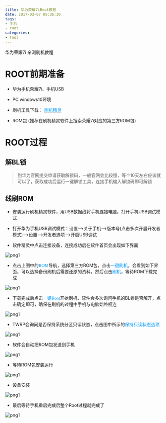 ```yaml
---
title: 华为荣耀7iRoot教程
date: 2017-03-07 09:36:30
tags:
- 手机
- root
categories: 
- Tool
---
```

华为荣耀7i 亲测刷机教程

<!--more-->

# ROOT前期准备

* 华为手机荣耀7i、手机USB

* PC windows10环境

* 刷机工具下载： [<font face="Times New Roman" color=#0099ff>刷机精灵</font>](http://download.csdn.net/detail/weixin_37479489/9772646)

* ROM包 (推荐在刷机精灵软件上搜索荣耀7i对应的第三方ROM包)

# ROOT过程

## 解BL锁

> 到华为官网提交申请获取解锁码，一般官网会比较慢，等个10天左右应该就可以了，获取成功后运行一键解锁工具，连接手机输入解锁码即可解锁

## 线刷ROM

* 安装运行刷机精灵软件，用USB数据线将手机连接电脑，打开手机USB调试模式

* 打开华为手机USB调试模式：设置-->关于手机-->版本号(点击多次开启开发者模式)-->设置-->开发者选项-->开启USB调试

* 软件精灵中点击连接设备，连接成功后在软件首页会出现如下界面

![png1](/img/20170307_1.png)

* 点击上图中的<font face="Times New Roman" color=#0099ff>ROM</font>导航，选择第三方ROM包，点击<font color=#0099ff>一键刷机</font>，会看到如下界面，可以选择备份刷机后需要还原的资料，然后点击<font color=#0099ff>刷机</font>，等待ROM下载完成

![png1](/img/20170307_2.png)

* 下载完成后点击<font face="Times New Roman" color=#0099ff>一键Root</font>开始刷机，软件会多次询问手机的BL锁是否解开，点击确定即可，确保在刷机的过程中手机与电脑始终相连

![png1](/img/20170307_3.png)

* TWRP会询问是否保持系统分区只读状态，点击图中所示的<font color=#0099ff>保持只读状态选项</font>

![png1](/img/20170307_4.png)

* 软件会自动把ROM包发送到手机

![png1](/img/20170307_5.png)

* 等待ROM包安装运行

![png1](/img/20170307_6.png)

* 设备安装

![png1](/img/20170307_7.png)

* 最后等待手机重启完成后整个Root过程就完成了

![png1](/img/20170307_8.png)